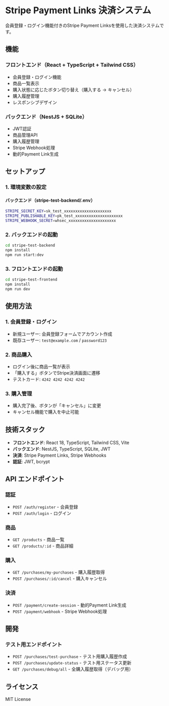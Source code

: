 # Stripe Payment Links 決済システム

会員登録・ログイン機能付きのStripe Payment Linksを使用した決済システムです。

## 機能

### フロントエンド（React + TypeScript + Tailwind CSS）
- 会員登録・ログイン機能
- 商品一覧表示
- 購入状態に応じたボタン切り替え（購入する → キャンセル）
- 購入履歴管理
- レスポンシブデザイン

### バックエンド（NestJS + SQLite）
- JWT認証
- 商品管理API
- 購入履歴管理
- Stripe Webhook処理
- 動的Payment Link生成

## セットアップ

### 1. 環境変数の設定

#### バックエンド（stripe-test-backend/.env）
```bash
STRIPE_SECRET_KEY=sk_test_xxxxxxxxxxxxxxxxxxxxx
STRIPE_PUBLISHABLE_KEY=pk_test_xxxxxxxxxxxxxxxxxxxxx
STRIPE_WEBHOOK_SECRET=whsec_xxxxxxxxxxxxxxxxxxxxx
```

### 2. バックエンドの起動
```bash
cd stripe-test-backend
npm install
npm run start:dev
```

### 3. フロントエンドの起動
```bash
cd stripe-test-frontend
npm install
npm run dev
```

## 使用方法

### 1. 会員登録・ログイン
- 新規ユーザー: 会員登録フォームでアカウント作成
- 既存ユーザー: `test@example.com` / `password123`

### 2. 商品購入
- ログイン後に商品一覧が表示
- 「購入する」ボタンでStripe決済画面に遷移
- テストカード: `4242 4242 4242 4242`

### 3. 購入管理
- 購入完了後、ボタンが「キャンセル」に変更
- キャンセル機能で購入を中止可能

## 技術スタック

- **フロントエンド**: React 18, TypeScript, Tailwind CSS, Vite
- **バックエンド**: NestJS, TypeScript, SQLite, JWT
- **決済**: Stripe Payment Links, Stripe Webhooks
- **認証**: JWT, bcrypt

## API エンドポイント

### 認証
- `POST /auth/register` - 会員登録
- `POST /auth/login` - ログイン

### 商品
- `GET /products` - 商品一覧
- `GET /products/:id` - 商品詳細

### 購入
- `GET /purchases/my-purchases` - 購入履歴取得
- `POST /purchases/:id/cancel` - 購入キャンセル

### 決済
- `POST /payment/create-session` - 動的Payment Link生成
- `POST /payment/webhook` - Stripe Webhook処理

## 開発

### テスト用エンドポイント
- `POST /purchases/test-purchase` - テスト用購入履歴作成
- `POST /purchases/update-status` - テスト用ステータス更新
- `GET /purchases/debug/all` - 全購入履歴取得（デバッグ用）

## ライセンス

MIT License
